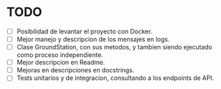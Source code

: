 # TODO

* [ ] Posibilidad de levantar el proyecto con Docker.
* [ ] Mejor manejo y descripcion de los mensajes en logs.
* [ ] Clase GroundStation, con sus metodos, y tambien siendo ejecutado como proceso independiente.
* [ ] Mejor descripcion en Readme.
* [ ] Mejoras en descripciones en docstrings.
* [ ] Tests unitarios y de integracion, consultando a los endpoints de API.

